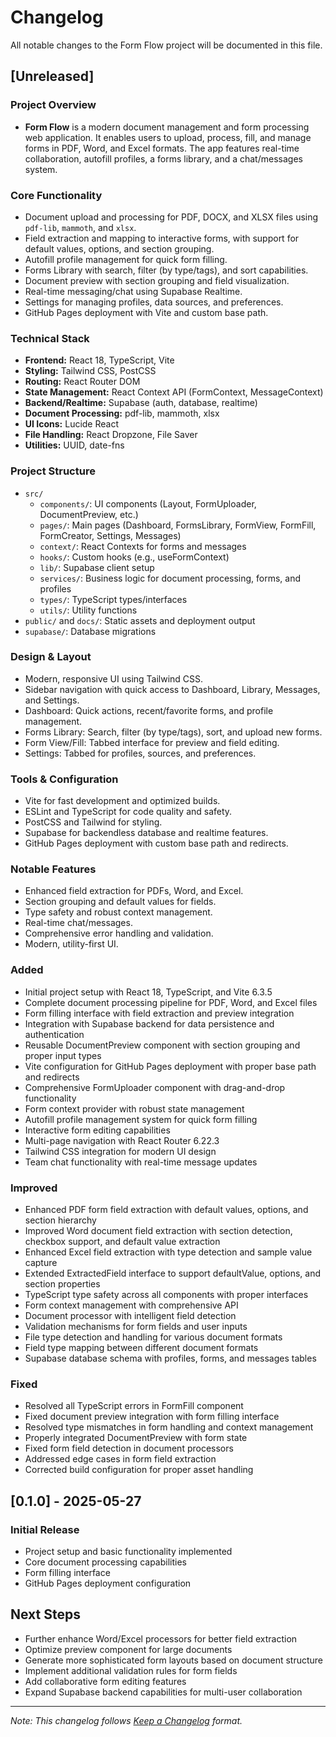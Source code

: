 # Changelog

All notable changes to the Form Flow project will be documented in this file.

## [Unreleased]

### Project Overview
- **Form Flow** is a modern document management and form processing web application. It enables users to upload, process, fill, and manage forms in PDF, Word, and Excel formats. The app features real-time collaboration, autofill profiles, a forms library, and a chat/messages system.

### Core Functionality
- Document upload and processing for PDF, DOCX, and XLSX files using `pdf-lib`, `mammoth`, and `xlsx`.
- Field extraction and mapping to interactive forms, with support for default values, options, and section grouping.
- Autofill profile management for quick form filling.
- Forms Library with search, filter (by type/tags), and sort capabilities.
- Document preview with section grouping and field visualization.
- Real-time messaging/chat using Supabase Realtime.
- Settings for managing profiles, data sources, and preferences.
- GitHub Pages deployment with Vite and custom base path.

### Technical Stack
- **Frontend:** React 18, TypeScript, Vite
- **Styling:** Tailwind CSS, PostCSS
- **Routing:** React Router DOM
- **State Management:** React Context API (FormContext, MessageContext)
- **Backend/Realtime:** Supabase (auth, database, realtime)
- **Document Processing:** pdf-lib, mammoth, xlsx
- **UI Icons:** Lucide React
- **File Handling:** React Dropzone, File Saver
- **Utilities:** UUID, date-fns

### Project Structure
- `src/`
  - `components/`: UI components (Layout, FormUploader, DocumentPreview, etc.)
  - `pages/`: Main pages (Dashboard, FormsLibrary, FormView, FormFill, FormCreator, Settings, Messages)
  - `context/`: React Contexts for forms and messages
  - `hooks/`: Custom hooks (e.g., useFormContext)
  - `lib/`: Supabase client setup
  - `services/`: Business logic for document processing, forms, and profiles
  - `types/`: TypeScript types/interfaces
  - `utils/`: Utility functions
- `public/` and `docs/`: Static assets and deployment output
- `supabase/`: Database migrations

### Design & Layout
- Modern, responsive UI using Tailwind CSS.
- Sidebar navigation with quick access to Dashboard, Library, Messages, and Settings.
- Dashboard: Quick actions, recent/favorite forms, and profile management.
- Forms Library: Search, filter (by type/tags), sort, and upload new forms.
- Form View/Fill: Tabbed interface for preview and field editing.
- Settings: Tabbed for profiles, sources, and preferences.

### Tools & Configuration
- Vite for fast development and optimized builds.
- ESLint and TypeScript for code quality and safety.
- PostCSS and Tailwind for styling.
- Supabase for backendless database and realtime features.
- GitHub Pages deployment with custom base path and redirects.

### Notable Features
- Enhanced field extraction for PDFs, Word, and Excel.
- Section grouping and default values for fields.
- Type safety and robust context management.
- Real-time chat/messages.
- Comprehensive error handling and validation.
- Modern, utility-first UI.

### Added
- Initial project setup with React 18, TypeScript, and Vite 6.3.5
- Complete document processing pipeline for PDF, Word, and Excel files
- Form filling interface with field extraction and preview integration
- Integration with Supabase backend for data persistence and authentication
- Reusable DocumentPreview component with section grouping and proper input types
- Vite configuration for GitHub Pages deployment with proper base path and redirects
- Comprehensive FormUploader component with drag-and-drop functionality
- Form context provider with robust state management
- Autofill profile management system for quick form filling
- Interactive form editing capabilities
- Multi-page navigation with React Router 6.22.3
- Tailwind CSS integration for modern UI design
- Team chat functionality with real-time message updates

### Improved
- Enhanced PDF form field extraction with default values, options, and section hierarchy
- Improved Word document field extraction with section detection, checkbox support, and default value extraction
- Enhanced Excel field extraction with type detection and sample value capture
- Extended ExtractedField interface to support defaultValue, options, and section properties
- TypeScript type safety across all components with proper interfaces
- Form context management with comprehensive API
- Document processor with intelligent field detection
- Validation mechanisms for form fields and user inputs
- File type detection and handling for various document formats
- Field type mapping between different document formats
- Supabase database schema with profiles, forms, and messages tables

### Fixed
- Resolved all TypeScript errors in FormFill component
- Fixed document preview integration with form filling interface
- Resolved type mismatches in form handling and context management
- Properly integrated DocumentPreview with form state
- Fixed form field detection in document processors
- Addressed edge cases in form field extraction
- Corrected build configuration for proper asset handling

## [0.1.0] - 2025-05-27

### Initial Release
- Project setup and basic functionality implemented
- Core document processing capabilities
- Form filling interface
- GitHub Pages deployment configuration

## Next Steps
- Further enhance Word/Excel processors for better field extraction
- Optimize preview component for large documents
- Generate more sophisticated form layouts based on document structure
- Implement additional validation rules for form fields
- Add collaborative form editing features
- Expand Supabase backend capabilities for multi-user collaboration

---
*Note: This changelog follows [Keep a Changelog](https://keepachangelog.com/en/1.0.0/) format.*
